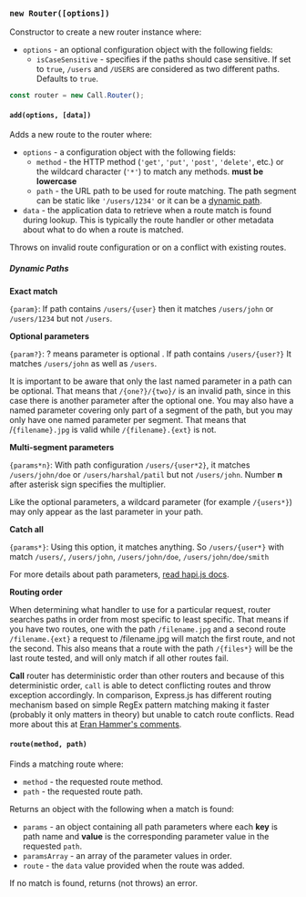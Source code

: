 
### `new Router([options])`

Constructor to create a new router instance where:
- `options` - an optional configuration object with the following fields:
    - `isCaseSensitive` - specifies if the paths should case sensitive. If set to `true`,
    `/users` and `/USERS` are considered as two different paths. Defaults to `true`.
    
```js
const router = new Call.Router();
```


#### `add(options, [data])`

Adds a new route to the router where:
- `options` - a configuration object with the following fields:
    - `method` - the HTTP method (`'get'`, `'put'`, `'post'`, `'delete'`, etc.) or the wildcard
      character (`'*'`) to match any methods. **must be lowercase**
    - `path` - the URL path to be used for route matching. The path segment can be static like
      `'/users/1234'` or it can be a [dynamic path](#Dynamic-Paths).
- `data` - the application data to retrieve when a route match is found during lookup. This is
  typically the route handler or other metadata about what to do when a route is matched.

Throws on invalid route configuration or on a conflict with existing routes.

##### Dynamic Paths

**Exact match**

`{param}`: If path contains `/users/{user}` then it matches `/users/john` or `/users/1234` but not `/users`.


**Optional parameters**

`{param?}`: ? means parameter is optional . If path contains `/users/{user?}` It matches `/users/john` as well as `/users`.

It is important to be aware that only the last named parameter in a path can be optional. That means that `/{one?}/{two}/` is an invalid path, since in this case there is another parameter after the optional one. You may also have a named parameter covering only part of a segment of the path, but you may only have one named parameter per segment. That means that /`{filename}.jpg` is valid while `/{filename}.{ext}` is not.


**Multi-segment parameters**

`{params*n}`: With path configuration `/users/{user*2}`, it matches `/users/john/doe` or `/users/harshal/patil` but not `/users/john`. Number **n** after asterisk sign specifies the multiplier.

Like the optional parameters, a wildcard parameter (for example `/{users*}`) may only appear as the last parameter in your path.


**Catch all**

`{params*}`: Using this option, it matches anything. So `/users/{user*}` with match `/users/`, `/users/john`, `/users/john/doe`, `/users/john/doe/smith`

For more details about path parameters, [read hapi.js docs](https://github.com/hapijs/hapi/blob/master/API.md#path-parameters).


**Routing order**

When determining what handler to use for a particular request, router searches paths in order from most specific to least specific. That means if you have two routes, one with the path `/filename.jpg` and a second route `/filename.{ext}` a request to /filename.jpg will match the first route, and not the second. This also means that a route with the path `/{files*}` will be the last route tested, and will only match if all other routes fail.

**Call** router has deterministic order than other routers and because of this deterministic order, `call` is able to detect conflicting routes and throw exception accordingly. In comparison, Express.js has different routing mechanism based on simple RegEx pattern matching making it faster (probably it only matters in theory) but unable to catch route conflicts. Read more about this at [Eran Hammer's comments](https://gist.github.com/hueniverse/a3109f716bf25718ba0e).


#### `route(method, path)`

Finds a matching route where:
- `method` - the requested route method.
- `path` - the requested route path.

Returns an object with the following when a match is found:
- `params` - an object containing all path parameters where each **key** is path name and
  **value** is the corresponding parameter value in the requested `path`.
- `paramsArray` - an array of the parameter values in order.
- `route` - the `data` value provided when the route was added.

If no match is found, returns (not throws) an error.
